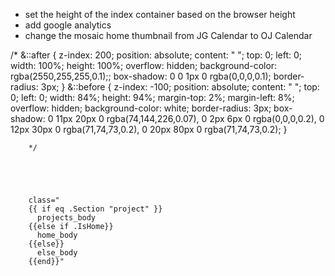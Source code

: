 - set the height of the index container based on the browser height
- add google analytics
- change the mosaic home thumbnail from JG Calendar to OJ Calendar



/*
        &::after {
          z-index: 200;
          position: absolute;
          content:  " ";
          top:  0;
          left:  0;
          width:  100%;
          height:  100%;
          overflow: hidden;
          background-color: rgba(2550,255,255,0.1);;
          box-shadow: 0 0 1px 0 rgba(0,0,0,0.1);
          border-radius: 3px;
        }
        &::before {
          z-index: -100;
          position: absolute;
          content:  " ";
          top:  0;
          left:  0;
          width:  84%;
          height:  94%;
          margin-top:  2%;
          margin-left:  8%;
          overflow: hidden;
          background-color: white;
          border-radius: 3px;
          box-shadow: 0 11px 20px 0 rgba(74,144,226,0.07), 
                      0 2px 6px 0 rgba(0,0,0,0.2), 
                      0 12px 30px 0 rgba(71,74,73,0.2), 
                      0 20px 80px 0 rgba(71,74,73,0.2);
        }

        */





        class="
        {{ if eq .Section "project" }} 
          projects_body 
        {{else if .IsHome}} 
          home_body 
        {{else}} 
          else_body 
        {{end}}"